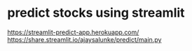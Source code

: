 # predict stocks using streamlit

https://streamlit-predict-app.herokuapp.com/
https://share.streamlit.io/ajaysalunke/predict/main.py
